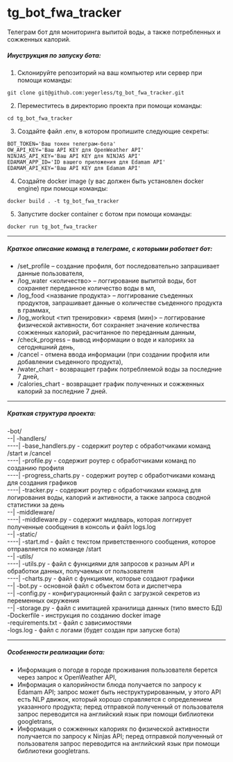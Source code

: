 # tg_bot_fwa_tracker  
Телеграм бот для мониторинга выпитой воды, а также потребленных и сожженных калорий.  
  
##### Инуструкция по запуску бота:  
1. Склонируйте репозиторий на ваш компьютер или сервер при помощи команды:  
``` shell  
git clone git@github.com:yegerless/tg_bot_fwa_tracker.git  
```  
2. Переместитесь в директорию проекта при помощи команды:  
``` shell  
cd tg_bot_fwa_tracker  
```  
3. Создайте файл .env, в котором пропишите следующие секреты:  
``` shell  
BOT_TOKEN='Ваш токен телеграм-бота' 
OW_API_KEY='Ваш API KEY для OpenWeather API'  
NINJAS_API_KEY='Ваш API KEY для NINJAS API'  
EDAMAM_APP_ID='ID вашего приложения для Edamam API'  
EDAMAM_API_KEY='Ваш API KEY для Edamam API'  
```  
4. Создайте docker image (у вас должен быть установлен docker engine) при помощи команды:  
``` shell  
docker build . -t tg_bot_fwa_tracker  
```  
5. Запустите docker container с ботом при помощи команды:  
``` shell  
docker run tg_bot_fwa_tracker  
```  
  
---  
##### Краткое описание команд в телеграме, с которыми работает бот:  
- /set_profile – создание профиля, бот последовательно запрашивает данные пользователя,  
- /log_water <количество> – логгирование выпитой воды, бот сохраняет переданное количество воды в мл,  
- /log_food <название продукта> – логгирование съеденных продуктов, запрашивает данные о количестве съеденного продукта в граммах,  
- /log_workout <тип тренировки> <время (мин)> – логгирование физической активности, бот сохраняет значение количества сожженных калорий, расчитанное по переданным данным,  
- /check_progress – вывод информации о воде и калориях за сегодняшний день,  
- /cancel - отмена ввода информации (при создании профиля или добавлении съеденного продукта),  
- /water_chart - возвращает график потребляемой воды за последние 7 дней,  
- /calories_chart - возвращает график полученных и сожженных калорий за последние 7 дней.  
  
---  
##### Краткая структура проекта:
-bot/  
--| -handlers/  
----| -base_handlers.py - содержит роутер с обработчиками команд /start и /cancel  
----| -profile.py - содержит роутер с обработчиками команд по созданию профиля  
----| -progress_charts.py - содержит роутер с обработчиками команд для создания графиков  
----| -tracker.py - содержит роутер с обработчиками команд для логирования воды, калорий и активности, а также запроса сводной статистики за день  
--| -middleware/  
----| -middleware.py - содержит мидлварь, которая логгирует полученные сообщения в консоль и файл logs.log  
--| -static/  
----| -start.md - файл с текстом приветственного сообщения, которое отправляется по команде /start  
--| -utils/  
----| -utils.py - файл с функциями для запросов к разным API и обработки данных, получаемых от пользователя  
----| -charts.py - файл с функциями, которые создают графики  
--| -bot.py - основной файл с объектом бота и диспетчера  
--| -config.py - конфигурационный файл с загрузкой секретов из переменных окружения  
--| -storage.py - файл с имитацией хранилища данных (типо вместо БД)  
-Dockerfile - инструкция по созданию docker image  
-requirements.txt - файл с зависимостями  
-logs.log - файл с логами (будет создан при запуске бота)  
  
---  
##### Особенности реализации бота:  
- Информация о погоде в городе проживания пользователя берется через запрос к OpenWeather API,  
- Информация о калорийности блюда получается по запросу к Edamam API; запрос может быть неструктурированным, у этого API есть NLP движок, который хорошо справляется с определением указанного продукта; перед отправкой полученный от пользователя запрос переводится на английский язык при помощи библиотеки googletrans,  
- Информация о сожженных калориях по физической активности получается по запросу к Ninjas API; перед отправкой полученный от пользователя запрос переводится на английский язык при помощи библиотеки googletrans.  
